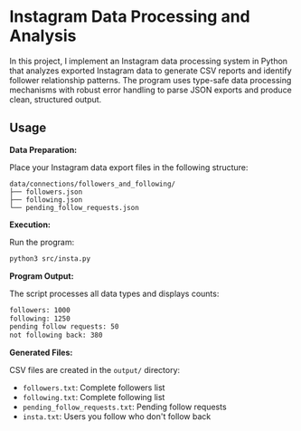 # Instagram Data Processing and Analysis

In this project, I implement an Instagram data processing system in Python that analyzes exported Instagram data to generate CSV reports and identify follower relationship patterns. The program uses type-safe data processing mechanisms with robust error handling to parse JSON exports and produce clean, structured output.

## Usage

**Data Preparation:**

Place your Instagram data export files in the following structure:
```
data/connections/followers_and_following/
├── followers.json
├── following.json
└── pending_follow_requests.json
```

**Execution:**

Run the program:
```bash
python3 src/insta.py
```

**Program Output:**

The script processes all data types and displays counts:
```bash
followers: 1000
following: 1250
pending follow requests: 50
not following back: 380
```

**Generated Files:**

CSV files are created in the `output/` directory:
- `followers.txt`: Complete followers list
- `following.txt`: Complete following list
- `pending_follow_requests.txt`: Pending follow requests
- `insta.txt`: Users you follow who don't follow back
